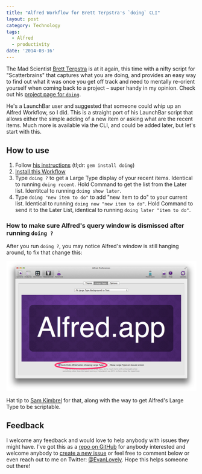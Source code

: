 ```yaml
---
title: "Alfred Workflow for Brett Terpstra's `doing` CLI"
layout: post
category: Technology
tags:
  - Alfred
  - productivity
date: '2014-03-16'
---
```

The Mad Scientist [Brett Terpstra](http://brettterpstra.com) is at it again, this time with a nifty script for "Scatterbrains" that captures what you are doing, and provides an easy way to find out what it was once you get off track and need to mentally re-orient yourself when coming back to a project – super handy in my opinion. Check out his [project page for `doing`](http://brettterpstra.com/projects/doing/). 

He's a LaunchBar user and suggested that someone could whip up an Alfred Workflow, so I did. This is a straight port of his LaunchBar script that allows either the simple adding of a new item or asking what are the recent items. Much more is available via the CLI, and could be added later, but let's start with this.

## How to use

1. Follow [his instructions](http://brettterpstra.com/projects/doing/) (tl;dr: `gem install doing`)
2. [Install this Workflow](https://github.com/EvanLovely/alfred--doing/raw/master/Doing.alfredworkflow)
3. Type `doing ?` to get a Large Type display of your recent items. Identical to running `doing recent`. Hold Command to get the list from the Later list. Identitcal to running `doing show later`.
4. Type `doing "new item to do"` to add "new item to do" to your current list. Identical to running `doing now "new item to do"`. Hold Command to send it to the Later List, identical to running `doing later "item to do"`.


### How to make sure Alfred's query window is dismissed after running `doing ?`

After you run `doing ?`, you may notice Alfred's window is still hanging around, to fix that change this:

![Turn on Auto-Hide Large Type in Alfred Prefs](https://github.com/EvanLovely/alfred--doing/raw/master/assets/alfred-large-type.png)

Hat tip to [Sam Kimbrel](http://www.samkimbrel.com/posts/2013-12-24-os-x-shell-large-type.html) for that, along with the way to get Alfred's Large Type to be scriptable. 

## Feedback ##

I welcome any feedback and would love to help anybody with issues they might have. I've got this as a [repo on GitHub](https://github.com/EvanLovely/alfred--doing) for anybody interested and welcome anybody to [create a new issue](https://github.com/EvanLovely/alfred--doing/issues/new) or feel free to comment below or even reach out to me on Twitter: [@EvanLovely](http://twitter.com/EvanLovely). Hope this helps someone out there!
